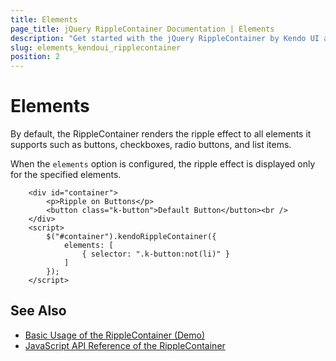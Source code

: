 ```yaml
---
title: Elements
page_title: jQuery RippleContainer Documentation | Elements
description: "Get started with the jQuery RippleContainer by Kendo UI and apply the ripple effect to specific elements."
slug: elements_kendoui_ripplecontainer
position: 2
---
```


# Elements

By default, the RippleContainer renders the ripple effect to all elements it supports such as buttons, checkboxes, radio buttons, and list items.

When the `elements` option is configured, the ripple effect is displayed only for the specified elements.

```dojo
    <div id="container">
        <p>Ripple on Buttons</p>
        <button class="k-button">Default Button</button><br />
    </div>
    <script>
        $("#container").kendoRippleContainer({
            elements: [
                { selector: ".k-button:not(li)" }
            ]
        });
    </script>
```

## See Also

* [Basic Usage of the RippleContainer (Demo)](https://demos.telerik.com/kendo-ui/ripplecontainer/index)
* [JavaScript API Reference of the RippleContainer](/api/javascript/ui/ripplecontainer)
